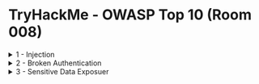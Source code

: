 #  TryHackMe - OWASP Top 10 (Room 008)

<details><summary>1 - Injection</summary>
<p>

Introduction: To complete the questions below, navigate to __http://MACHINE_IP/evilshell.php__

## Task 1.1

### Q: What strange test file is in the website root directory?

A: drpepper.txt

Walkthrough: A simple `ls` command gives us the name of a text file. Ideally, you would also check the root directory using `pwd`

![](/OWASP%20Top%2010/images/drpepper.png)

## Task 1.2

### Q: How many non-root/non-service/non-daemon users are there?

A: 0

Walkthrough: Using the `cut -d: -f1 /etc/passwd` gets only the usernames from /etc/passwd. Comparing this output with a similiar output on my own terminal tells us that there are no such non-special users

![](/OWASP%20Top%2010/images/no_users.png)

## Task 1.3

### Q: What user is this app running as?

A: www-data

Walkthrough: A simple `whoami` command reveals who the current user is

![](/OWASP%20Top%2010/images/wwwdata.png)

## Task 1.4

### Q: What is the user's shell set as?

A: /usr/bin/nologin

Walkthrough: To know about the current user's shell, fetch the contents of the /etc/passwd file. The 7th field contains login shells corresponding to the user. Looking at the www-data user, we can see the shell

![](/OWASP%20Top%2010/images/nologin.png)

## Task 1.5

### Q: What version of Ubuntu is running?

A: 18.04.4

Walkthrough: To determine the OS version we are running, use the `lsb_release -a` command

![](/OWASP%20Top%2010/images/version.png)

## Task 1.6

### Q: Print out the MOTD. What favourite beverage is shown?

A: Dr Pepper

Walkthrough: The `/etc/motd` is a file on Unix systems that contains a "message of the day", used to send a common message to all users. There are many MOTD files. The welcome message is located in the 00-header file

First, locate all .motd files and look for the 00-header file. Once found, simply cat out the contents

![](/OWASP%20Top%2010/images/header.png)

</p>
</details>

<details><summary>2 - Broken Authentication</summary>
<p>

## Task 2.1

### Q: What is the flag that you found in darren's account?

A: fe86079416a21a3c99937fea8874b667 

Walkthrough: We are given that there is an account named `darren` which contains a flag. To access this account, if we try something like " darren" or "   darren" for registering a new account it successfully lets us create an account

![](/OWASP%20Top%2010/images/darren.png)

Once registered, simply log in as our darren (with spaces) and we will see the flag

![](/OWASP%20Top%2010/images/loggedin.png)

## Task 2.2

### Q: Now try to do the same trick and see if you can login as arthur

Walkthrough: Simply do the same as above but use arthur instead of darren

## Task 2.3

### Q: What is the flag you found in arthur's account?

A: d9ac0f7db4fda460ac3edeb75d75e16e

Walkthrough: Simply do the same method as Darren's account and we are able to receive the flag

As a note, trying various other methods like `arthur.`, `art hur`, `_arthur` yield no results. Only blank spaces can be used to check Broken Authentication successfully

![](/OWASP%20Top%2010/images/arthur.png)

</p>
</details>

<details><summary>3 - Sensitive Data Exposuer</summary>
<p>

## Task 3.1

### Q: Have a look around the webapp. The developer has left themselves a note indicating that there is sensitive data in a specific directory. What is the name of the mentioned directory?

A: /assets

Walkthrough: Looking at the source code on the /login page reveals the comment

![](/OWASP%20Top%2010/images/assets.png)

## Task 3.2

### Q:  Navigate to the directory you found in questionn one. What file stands out as being likely to contain sensitive data?

A: webapp.db

Walkthrough: There is a .db file which indicates a database. Databases normally store sensitive information in web apps

![](/OWASP%20Top%2010/images/webapp.png)

## Task 3.3

### Q: Use the supporting material to access the sensitive data. What is the password hash of the admin user?

A: 6eea9b7ef19179a06954edd0f6c05ceb

Walkthrough: First, download the webapp.db file. After downloading it, access it using the SQL commands located in [notes.md](https://github.com/ComplexSec/tryhackme/blob/master/OWASP%20Top%2010/notes.md) to access the database and get information

Revealing what the data means, we know that the third field indicates the password hash

![](/OWASP%20Top%2010/images/adminhash.png)

## Task 3.4

### Q: Crack the hash. What is the admin's plaintext password?

A: qwertyuiop

Walkthrough: Simply paste the hash into [Crackstation](https://crackstation.net/) and it will return the plaintext password

![](/OWASP%20Top%2010/images/qwerty.png)

## Task 3.5

### Q: Login as the admin. What is the flag?

A: THM{Yzc2YjdkMjE5N2VjMzNhOTE3NjdiMjdl}

Walkthrough: Simply login with the credentials found and get the flag

![](/OWASP%20Top%2010/images/flag.png)

</p>
</details>

